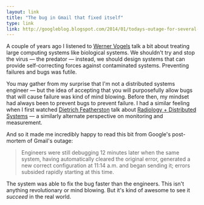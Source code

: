 ```yaml
---
layout: link
title: "The bug in Gmail that fixed itself"
type: link
link: http://googleblog.blogspot.com/2014/01/todays-outage-for-several-google.html
---
```


A couple of years ago I listened to [Werner Vogels](http://www.allthingsdistributed.com/) talk a bit about treating large computing systems like biological systems. We shouldn't try and stop the virus — the predator — instead, we should design systems that can provide self-correcting forces against contaminated systems. Preventing failures and bugs was futile. 

You may gather from my surprise that I'm not a distributed systems engineer — but the idea of accepting that you will purposefully allow bugs that will cause failure was kind of mind blowing. Before then, my mindset had always been to prevent bugs to prevent failure. I had a similar feeling when I first watched [Dietrich Featherston](https://twitter.com/d2fn) talk about [Radiology + Distributed Systems](http://vimeo.com/52398797) — a similarly alternate perspective on monitoring and measurement.

And so it made me incredibly happy to read this bit from Google's post-mortem of Gmail's outage:

> Engineers were still debugging 12 minutes later when the same system, having automatically cleared the original error, generated a new correct configuration at 11:14 a.m. and began sending it; errors subsided rapidly starting at this time.

The system was able to fix the bug faster than the engineers. This isn't anything revolutionary or mind blowing. But it's kind of awesome to see it *succeed* in the real world.
